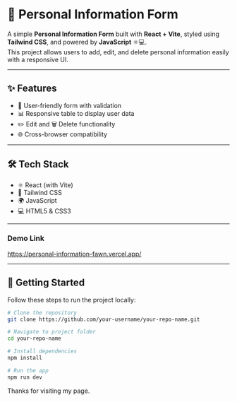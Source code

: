 # 📌 Personal Information Form

A simple **Personal Information Form** built with **React + Vite**, styled using **Tailwind CSS**, and powered by **JavaScript** ⚛️💻.  
This project allows users to add, edit, and delete personal information easily with a responsive UI.  

---

## ✨ Features
- 📝 User-friendly form with validation  
- 📊 Responsive table to display user data  
- ✏️ Edit and 🗑️ Delete functionality  
- 🌐 Cross-browser compatibility  

---

## 🛠️ Tech Stack
- ⚛️ React (with Vite)  
- 🎨 Tailwind CSS  
- 🌍 JavaScript  
- 💻 HTML5 & CSS3  

---

### Demo Link
https://personal-information-fawn.vercel.app/

---

## 🚀 Getting Started

Follow these steps to run the project locally:

```bash
# Clone the repository
git clone https://github.com/your-username/your-repo-name.git

# Navigate to project folder
cd your-repo-name

# Install dependencies
npm install

# Run the app
npm run dev

```

Thanks for visiting my page.

